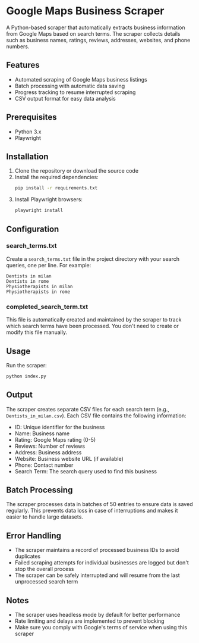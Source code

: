 # Google Maps Business Scraper

A Python-based scraper that automatically extracts business information from Google Maps based on search terms. The scraper collects details such as business names, ratings, reviews, addresses, websites, and phone numbers.

## Features

- Automated scraping of Google Maps business listings
- Batch processing with automatic data saving
- Progress tracking to resume interrupted scraping
- CSV output format for easy data analysis

## Prerequisites

- Python 3.x
- Playwright

## Installation

1. Clone the repository or download the source code
2. Install the required dependencies:
   ```bash
   pip install -r requirements.txt
   ```
3. Install Playwright browsers:
   ```bash
   playwright install
   ```

## Configuration

### search_terms.txt

Create a `search_terms.txt` file in the project directory with your search queries, one per line. For example:

```
Dentists in milan
Dentists in rome
Physiotherapists in milan
Physiotherapists in rome
```

### completed_search_term.txt

This file is automatically created and maintained by the scraper to track which search terms have been processed. You don't need to create or modify this file manually.

## Usage

Run the scraper:
```bash
python index.py
```

## Output

The scraper creates separate CSV files for each search term (e.g., `Dentists_in_milan.csv`). Each CSV file contains the following information:

- ID: Unique identifier for the business
- Name: Business name
- Rating: Google Maps rating (0-5)
- Reviews: Number of reviews
- Address: Business address
- Website: Business website URL (if available)
- Phone: Contact number
- Search Term: The search query used to find this business

## Batch Processing

The scraper processes data in batches of 50 entries to ensure data is saved regularly. This prevents data loss in case of interruptions and makes it easier to handle large datasets.

## Error Handling

- The scraper maintains a record of processed business IDs to avoid duplicates
- Failed scraping attempts for individual businesses are logged but don't stop the overall process
- The scraper can be safely interrupted and will resume from the last unprocessed search term

## Notes

- The scraper uses headless mode by default for better performance
- Rate limiting and delays are implemented to prevent blocking
- Make sure you comply with Google's terms of service when using this scraper